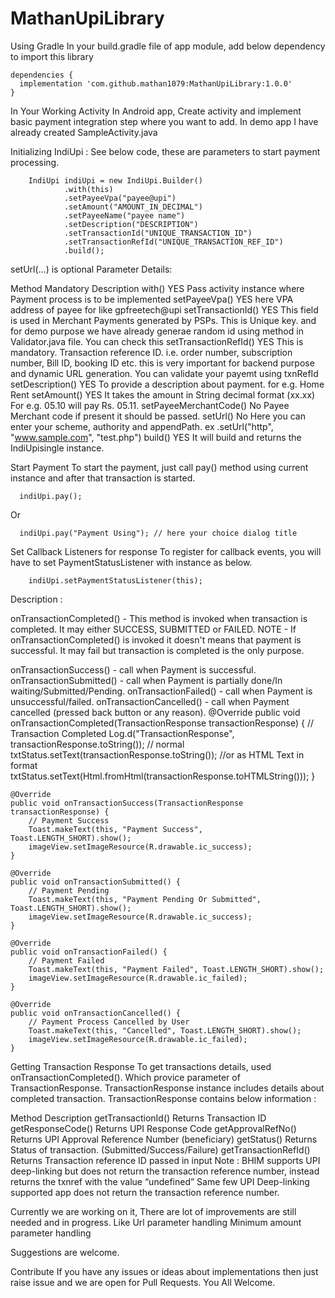 # MathanUpiLibrary
 
 Using Gradle
In your build.gradle file of app module, add below dependency to import this library

    dependencies {
      implementation 'com.github.mathan1079:MathanUpiLibrary:1.0.0'
    }
In Your Working Activity
In Android app, Create activity and implement basic payment integration step where you want to add. In demo app I have already created SampleActivity.java

Initializing IndiUpi :
See below code, these are parameters to start payment processing.

        IndiUpi indiUpi = new IndiUpi.Builder()
                .with(this)
                .setPayeeVpa("payee@upi")
                .setAmount("AMOUNT_IN_DECIMAL")
                .setPayeeName("payee name")
                .setDescription("DESCRIPTION")
                .setTransactionId("UNIQUE_TRANSACTION_ID")
                .setTransactionRefId("UNIQUE_TRANSACTION_REF_ID")
                .build();
setUrl(...) is optional
Parameter Details:

Method	Mandatory	Description
with()	YES	Pass activity instance where Payment process is to be implemented
setPayeeVpa()	YES	here VPA address of payee for like gpfreetech@upi
setTransactionId()	YES	This field is used in Merchant Payments generated by PSPs. This is Unique key. and for demo purpose we have already generae random id using method in Validator.java file. You can check this
setTransactionRefId()	YES	This is mandatory. Transaction reference ID. i.e. order number, subscription number, Bill ID, booking ID etc. this is very important for backend purpose and dynamic URL generation. You can validate your payemt using txnRefId
setDescription()	YES	To provide a description about payment. for e.g.
Home Rent
setAmount()	YES	It takes the amount in String decimal format (xx.xx)
For e.g. 05.10 will pay Rs. 05.11.
setPayeeMerchantCode()	No	Payee Merchant code if present it should be passed.
setUrl()	No	Here you can enter your scheme, authority and appendPath. ex .setUrl("http", "www.sample.com", "test.php")
build()	YES	
It will build and returns the IndiUpisingle instance.

Start Payment
To start the payment, just call pay() method using current instance and after that transaction is started.

      indiUpi.pay();
Or

      indiUpi.pay("Payment Using"); // here your choice dialog title
Set Callback Listeners for response
To register for callback events, you will have to set PaymentStatusListener with instance as below.

        indiUpi.setPaymentStatusListener(this);
Description :

onTransactionCompleted() - This method is invoked when transaction is completed. It may either SUCCESS, SUBMITTED or FAILED.
NOTE - If onTransactionCompleted() is invoked it doesn't means that payment is successful. It may fail but transaction is completed is the only purpose.

onTransactionSuccess() - call when Payment is successful.
onTransactionSubmitted() - call when Payment is partially done/In waiting/Submitted/Pending.
onTransactionFailed() - call when Payment is unsuccessful/failed.
onTransactionCancelled() - call when Payment cancelled (pressed back button or any reason).
    @Override
    public void onTransactionCompleted(TransactionResponse transactionResponse) {
        // Transaction Completed
        Log.d("TransactionResponse", transactionResponse.toString());
		// normal
        txtStatus.setText(transactionResponse.toString());
		//or as HTML Text in format
		txtStatus.setText(Html.fromHtml(transactionResponse.toHTMLString()));
    }

    @Override
    public void onTransactionSuccess(TransactionResponse transactionResponse) {
        // Payment Success
        Toast.makeText(this, "Payment Success", Toast.LENGTH_SHORT).show();
        imageView.setImageResource(R.drawable.ic_success);
    }

    @Override
    public void onTransactionSubmitted() {
        // Payment Pending
        Toast.makeText(this, "Payment Pending Or Submitted", Toast.LENGTH_SHORT).show();
        imageView.setImageResource(R.drawable.ic_success);
    }

    @Override
    public void onTransactionFailed() {
        // Payment Failed
        Toast.makeText(this, "Payment Failed", Toast.LENGTH_SHORT).show();
        imageView.setImageResource(R.drawable.ic_failed);
    }

    @Override
    public void onTransactionCancelled() {
        // Payment Process Cancelled by User
        Toast.makeText(this, "Cancelled", Toast.LENGTH_SHORT).show();
        imageView.setImageResource(R.drawable.ic_failed);
    }
Getting Transaction Response
To get transactions details, used onTransactionCompleted(). Which provice parameter of TransactionResponse. TransactionResponse instance includes details about completed transaction.
TransactionResponse contains below information :

Method	Description
getTransactionId()	Returns Transaction ID
getResponseCode()	Returns UPI Response Code
getApprovalRefNo()	Returns UPI Approval Reference Number (beneficiary)
getStatus()	Returns Status of transaction.
(Submitted/Success/Failure)
getTransactionRefId()	Returns Transaction reference ID passed in input
Note : BHIM supports UPI deep-linking but does not return the transaction reference number, instead returns the txnref with the value “undefined” Same few UPI Deep-linking supported app does not return the transaction reference number.

Currently we are working on it, There are lot of improvements are still needed and in progress. Like Url parameter handling Minimum amount parameter handling

Suggestions are welcome.

Contribute
If you have any issues or ideas about implementations then just raise issue and we are open for Pull Requests. You All Welcome.
